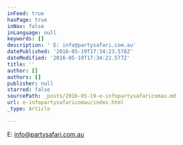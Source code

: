 ```yaml
---
inFeed: true
hasPage: true
inNav: false
inLanguage: null
keywords: []
description: ' E: info@partysafari.com.au'
datePublished: '2016-05-19T17:34:23.578Z'
dateModified: '2016-05-19T17:34:22.577Z'
title: ''
author: []
authors: []
publisher: null
starred: false
sourcePath: _posts/2016-05-19-e-infopartysafaricomau.md
url: e-infopartysafaricomau/index.html
_type: Article

---
```

E: info@partysafari.com.au